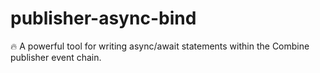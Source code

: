 # publisher-async-bind
🔥 A powerful tool for writing async/await statements within the Combine publisher event chain.
